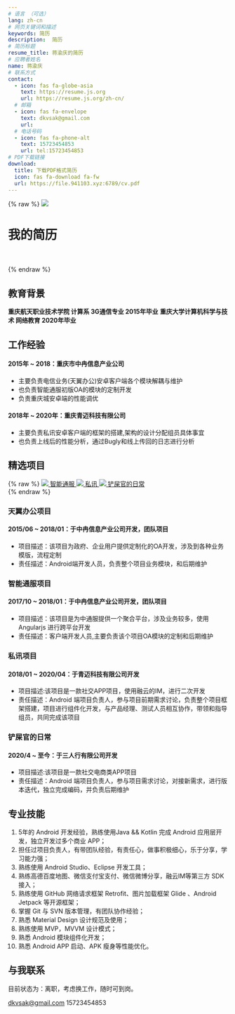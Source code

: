 ```yaml
---
# 语言 （可选）
lang: zh-cn
# 网页关键词和描述
keywords: 简历
description:  简历
# 简历标题
resume_title: 蒋渝庆的简历
# 应聘者姓名
name: 蒋渝庆
# 联系方式
contact:
  - icon: fas fa-globe-asia
    text: https://resume.js.org
    url: https://resume.js.org/zh-cn/
  # 邮箱
  - icon: fas fa-envelope
    text: dkvsak@gmail.com
    url:
  # 电话号码
  - icon: fas fa-phone-alt
    text: 15723454853
    url: tel:15723454853
# PDF下载链接
download:
  title: 下载PDF格式简历
  icon: fas fa-download fa-fw
  url: https://file.941103.xyz:6789/cv.pdf
---
```


{% raw %}
<grid>
<avatar><img src="https://cdn.jsdelivr.net/gh/xaoxuu/cdn-assets/avatar/avatar.png"></avatar>
<h1>我的简历</h1>
<center>
<br>
</center>
<br>
</grid>
{% endraw %}



## <i class="fas fa-user-graduate"></i> 教育背景

**重庆航天职业技术学院 计算系 3G通信专业 2015年毕业**
**重庆大学计算机科学与技术 网络教育 2020年毕业**

## <i class="fas fa-user-tie"></i> 工作经验


#### 2015年 ~ 2018：重庆市中冉信息产业公司

- 主要负责电信业务(天翼办公)安卓客户端各个模块解耦与维护
- 也负责智能通服初版OA的模块的定制开发
- 负责重庆城安卓端的性能调优

#### 2018年 ~ 2020年：重庆青迈科技有限公司

- 主要负责私讯安卓客户端的框架的搭建,架构的设计分配组员具体事宜
- 也负责上线后的性能分析，通过Bugly和线上传回的日志进行分析



## <i class="fas fa-award"></i> 精选项目

{% raw %}
<btns rounded>
<a href='https://www.qqtn.com/azsoft/324339.html'>
  <img src='https://pic.qqtn.com/up/2018-3/2018330109465530.png'>
  智能通服
</a>
<a href='https://shouyou.3dmgame.com/android/90772.html'>
  <img src='https://shouyou.3dmgame.com/uploadimg/ico/2018/1109/1541726329633641.png'>
  私讯
</a>
<a href='https://sj.qq.com/myapp/detail.htm?apkName=com.xiaoqs.petalarm'>
  <img src='https://pp.myapp.com/ma_icon/0/icon_53922657_1603117437/96'>
  铲屎官的日常
</a>
</btns><br>
{% endraw %}


### 天翼办公项目

#### 2015/06 ~ 2018/01：于中冉信息产业公司开发，团队项目

- 项目描述：该项目为政府、企业用户提供定制化的OA开发，涉及到各种业务模版，流程定制
- 责任描述：Android端开发人员，负责整个项目业务模块，和后期维护


### 智能通服项目

#### 2017/10 ~ 2018/01：于中冉信息产业公司开发，团队项目

- 项目描述：该项目是为中通服提供一个聚合平台，涉及业务较多，使用Angularjs 进行跨平台开发
- 责任描述：客户端开发人员,主要负责该个项目OA模块的定制和后期维护

### 私讯项目

#### 2018/01 ~ 2020/04：于青迈科技有限公司开发

- 项目描述:该项目是一款社交APP项目，使用融云的IM，进行二次开发
- 责任描述：Android 端项目负责人，参与项目前期需求讨论，负责整个项目框架搭建，项目进行组件化开发，与产品经理、测试人员相互协作，带领和指导组员，共同完成该项目

### 铲屎官的日常

#### 2020/4 ~ 至今：于三人行有限公司开发

- 项目描述:该项目是一款社交电商类APP项目
- 责任描述：Android 端项目负责人，参与项目需求讨论，对接新需求，进行版本迭代，独立完成编码，并负责后期维护

## <i class="fab fa-github"></i> 专业技能
1. 5年的 Android 开发经验，熟练使用Java && Kotlin 完成 Android 应用层开发，独立开发过多个商业 APP；
2. 担任过项目负责人，有带团队经验，有责任心，做事积极细心，乐于分享，学习能力强；
3. 熟练使用 Android Studio、Eclipse 开发工具；
4. 熟练高德百度地图、微信支付宝支付、微信微博分享，融云IM等第三方 SDK 接入；
5. 熟练使用 GitHub 网络请求框架 Retrofit、图片加载框架 Glide 、Android Jetpack  等开源框架；
6. 掌握 Git 与 SVN 版本管理，有团队协作经验；
7. 熟悉 Material Design 设计规范及使用；
8. 熟练使用 MVP，MVVM 设计模式；
9. 熟悉 Android 模块组件化开发；
10. 熟悉 Android APP 启动、APK 瘦身等性能优化。
## <i class="fas fa-phone-alt"></i> 与我联系

目前状态为：离职，考虑换工作，随时可到岗。

<i class="fas fa-envelope fa-fw"></i> dkvsak@gmail.com
<i class="fas fa-phone-alt fa-fw"></i> 15723454853

